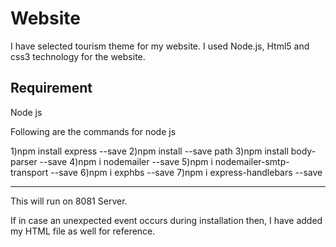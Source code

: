 # Website

I have selected tourism theme for my website. I used Node.js, Html5 and css3 technology for the website.
 

Requirement
------------------
Node js 

Following are the commands for node js

1)npm install express --save 
2)npm install --save path
3)npm install body-parser --save
4)npm i nodemailer --save
5)npm i nodemailer-smtp-transport --save
6)npm i exphbs --save
7)npm i express-handlebars --save

----------------------------------------------
This will run on 8081 Server.


If in case an unexpected event occurs during installation then, I have added my HTML file as well for reference.
